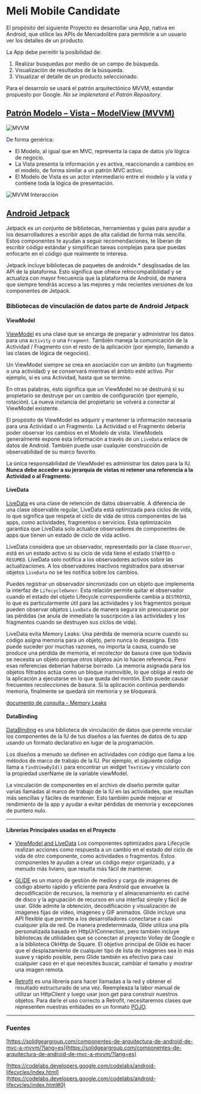 # Meli Mobile Candidate

El propósito del siguiente Proyecto es desarrollar una App, nativa en Android, que utilice las APIs de Mercadolibre para permitirle a un usuario ver los detalles de un producto.

La App debe permitir la posibilidad de:
1. Realizar busquedas por medio de un campo de búsqueda.
2. Visualización de resultados de la búsqueda.
3. Visualizar el detalle de un producto seleccionado.

Para el desarrolo se usará el patrón arquitectónico MVVM, estandar propuesto por Google.
*No se implenetará el Patrón Repository*.

## [Patrón Modelo – Vista – ModelView (MVVM)](https://developer.android.com/jetpack/docs/guide)

![MVVM][image_mvvm_model]

[image_mvvm_model]: https://developer.android.com/topic/libraries/architecture/images/final-architecture.png "Patron Modelo – Vista – Modelo de vista"

De forma genérica:
- El Modelo, al igual que en MVC, representa la capa de datos y/o lógica de negocio.
- La Vista presenta la información y es activa, reaccionando a cambios en el modelo, de forma similar a un patrón MVC activo.
- El Modelo de Vista es un actor intermediario entre el modelo y la vista y contiene toda la lógica de presentación.

![MVVM Interacción][image_mvvm_operation]

[image_mvvm_operation]: https://solidgeargroup.com/wp-content/uploads/2019/06/MVVMPattern-1-768x231.png "Patron MVVM, funcionamiento"

## [Android Jetpack](https://developer.android.com/jetpack)
Jetpack es un conjunto de bibliotecas, herramientas y guías para ayudar a los desarrolladores a escribir apps de alta calidad de forma más sencilla. Estos componentes te ayudan a seguir recomendaciones, te liberan de escribir código estándar y simplifican tareas complejas para que puedas enfocarte en el código 
que realmente te interesa.

Jetpack incluye bibliotecas de paquetes de androidx.* desglosadas de las API de la plataforma. Esto significa que ofrece retrocompatibilidad y se actualiza con mayor frecuencia que la plataforma de Android, de manera que siempre tendrás acceso a las mejores y más recientes versiones de los componentes de Jetpack.

### Bibliotecas de vinculación de datos parte de Android Jetpack


#### ViewModel

[ViewModel](https://developer.android.com/reference/androidx/lifecycle/ViewModel.html)
es una clase que se encarga de preparar y administrar los datos para una `Activity` o una `Fragment`. También maneja la comunicación de la Actividad / Fragmento con el resto de la aplicación (por ejemplo, llamando a las clases de lógica de negocios).

Un ViewModel siempre se crea en asociación con un ámbito (un fragmento o una actividad) y se conservará mientras el ámbito esté activo. Por ejemplo, si es una Actividad, hasta que se termine.

En otras palabras, esto significa que un ViewModel no se destruirá si su propietario se destruye por un cambio de configuración (por ejemplo, rotación). La nueva instancia del propietario se volverá a conectar al ViewModel existente.

El propósito de ViewModel es adquirir y mantener la información necesaria para una Actividad o un Fragmento. La Actividad o el Fragmento debería poder observar los cambios en el Modelo de vista. ViewModels generalmente expone esta información a través de un `LiveData` enlace de datos de Android. También puede usar cualquier construcción de observabilidad de su marco 
favorito.

La única responsabilidad de ViewModel es administrar los datos para la IU. **Nunca debe acceder a su jerarquía de vistas ni retener una referencia a la Actividad o al Fragmento**.

#### LiveData

[LiveData](https://developer.android.com/topic/libraries/architecture/livedata.html)
es una clase de retención de datos observable. A diferencia de una clase observable regular, LiveData está optimizada para ciclos de vida, lo que significa que respeta el ciclo de vida de otros componentes de las apps, como actividades, fragmentos o servicios. Esta optimización garantiza que LiveData solo actualice observadores de componentes de apps que tienen un 
estado de ciclo de vida activo.

LiveData considera que un observador, representado por la clase `Observer`, está en un estado activo si su ciclo de vida tiene el estado `STARTED` o `RESUMED`. LiveData solo notifica a los observadores activos sobre las actualizaciones. A los observadores inactivos registrados para observar objetos `LiveData` no se les notifica sobre los cambios.

Puedes registrar un observador sincronizado con un objeto que implementa la interfaz de `LifecycleOwner`. Esta relación permite quitar el observador cuando el estado del objeto Lifecycle correspondiente cambia a `DESTROYED`, lo que es particularmente útil para las actividades y los fragmentos porque pueden observar objetos `LiveData` de manera segura sin 
preocuparse por las pérdidas (se anula de inmediato la suscripción a las actividades y los fragmentos cuando se destruyen sus ciclos de vida).

LiveData evita Memory Leaks: Una pérdida de memoria ocurre cuando su código asigna memoria para un objeto, pero nunca lo desasigna. Esto puede suceder por muchas razones, no importa la causa, cuando se produce una pérdida de memoria, el recolector de basura cree que todavía se necesita un objeto porque otros objetos aún lo hacen referencia. Pero esas referencias deberían haberse borrado. La memoria asignada para los objetos filtrados actúa como un bloque inamovible, lo que obliga al resto de la aplicación a ejecutarse en lo que queda del montón. Esto puede causar frecuentes recolecciones de basura. Si la aplicación continúa perdiendo memoria, finalmente se quedará sin memoria y se bloqueará.

[documento de consulta - Memory Leaks ](https://proandroiddev.com/everything-you-need-to-know-about-memory-leaks-in-android-d7a59faaf46a)

#### DataBinding

[DataBinding](https://developer.android.com/topic/libraries/data-binding?hl=es)
es una biblioteca de vinculación de datos que permite vincular los componentes de la IU de tus diseños a las fuentes de datos de tu app usando un formato declarativo en lugar de la programación.

Los diseños a menudo se definen en actividades con código que llama a los métodos de marco de trabajo de la IU. Por ejemplo, el siguiente código llama a `findViewById()` para encontrar un widget `TextView` y vincularlo con la propiedad userName de la variable viewModel.

La vinculación de componentes en el archivo de diseño permite quitar varias llamadas al marco de trabajo de la IU en las actividades, que resultan más sencillas y fáciles de mantener. Esto también puede mejorar el rendimiento de la app y ayudar a evitar pérdidas de memoria y excepciones de puntero nulo.



---

#### Librerías Principales usadas en el Proyecto
   
- [ViewModel and LiveData](https://developer.android.com/jetpack/androidx/releases/lifecycle/) 
Los componentes optimizados para Lifecycle realizan acciones como respuesta a un cambio en el estado del ciclo de vida de otro componente, como actividades o fragmentos. Estos componentes te ayudan a crear un código mejor organizado, y a menudo más liviano, que resulta más fácil de mantener.



- [GLIDE](https://github.com/bumptech/glide) 
es un marco de gestión de medios y carga de imágenes de código abierto rápido y eficiente para Android que envuelve la decodificación de recursos, la memoria y el almacenamiento en caché de disco y la agrupación de recursos en una interfaz simple y fácil de usar. Glide admite la obtención, decodificación y visualización de imágenes fijas de vídeo, imágenes y GIF animados. Glide incluye una API flexible que permite a los desarrolladores conectarse a casi cualquier pila de red. De manera predeterminada, Glide utiliza una pila personalizada basada en HttpUrlConnection, pero también incluye bibliotecas de utilidades que se conectan al proyecto Volley de Google o a la biblioteca OkHttp de Square. El objetivo principal de Glide es hacer que el desplazamiento de cualquier tipo de lista de imágenes sea lo más suave y rápido posible, pero Glide también es efectivo para casi cualquier caso en el que necesites buscar, cambiar el tamaño y mostrar una imagen remota.
    
- [Retrofit](https://square.github.io/retrofit/) es una librería para hacer llamadas a la red y obtener el resultado estructurado de una vez. Reempleaza la labor manual de utilizar un HttpClient y luego usar json.get para construir nuestros objetos. Para darle el uso correcto a Retrofit, necesitaremos clases que representen nuestras entidades en un formato [POJO](https://es.wikipedia.org/wiki/Plain_Old_Java_Object).


---

### Fuentes

[https://solidgeargroup.com/componentes-de-arquitectura-de-android-de-mvc-a-mvvm/?lang=es](https://solidgeargroup.com/componentes-de-arquitectura-de-android-de-mvc-a-mvvm/?lang=es)

[https://codelabs.developers.google.com/codelabs/android-lifecycles/index.html](https://codelabs.developers.google.com/codelabs/android-lifecycles/index.html#0)
